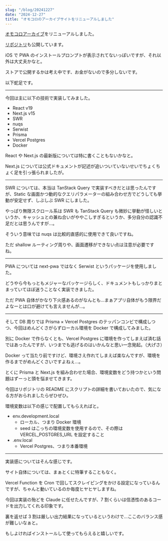 ```yaml
---
slug: "/blog/20241227"
date: "2024-12-27"
title: "オモコロのアーカイブサイトをリニューアルしました"
---
```


[オモコロアーカイブ](https://omocoro-archive.kk-web.link/)をリニューアルしました。

[リポジトリ](https://github.com/piro0919/omocoro-archive2)も公開しています。

iOS で PWA のインストールプロンプトが表示されてないっぽいですが、それ以外は大丈夫かなと。

ストアで公開するかは考え中です、お金がないので多分しないです。

以下蛇足です。

---

今回は主に以下の技術で実装してみました。

- React v19
- Next.js v15
- SWR
- nuqs
- Serwist
- Prisma
- Vercel Postgres
- Docker

React や Next.js の最新版については特に書くこともないかなと。

Next.js については公式ドキュメントが記述が追いついていないせいでちょくちょく足を引っ張られましたが。

---

SWR については、本当は TanStack Query で実装すべきだとは思ったんですが、Static な画面かつ動的なクエリパラメーターの組み合わせ方でどうしても挙動が安定せず、しぶしぶ SWR にしました。

やっぱり無限スクロール系は SWR も TanStack Query も微妙に挙動が怪しいというか、キャッシュとの兼ね合いがややこしすぎるというか、多分自分の認識不足だとは思うんですが…。

そういう意味では nuqs は比較的直感的に使用できて良いですね。

ただ shallow ルーティング周りや、画面遷移ができない点は注意が必要ですね。

---

PWA については next-pwa ではなく Serwist というパッケージを使用しました。

どうやら今もっともメジャーなパッケージらしく、ドキュメントもしっかりまとまっていてほぼ迷うことなく実装できました。

ただ PWA 自体がかなり下火感あるのがなんとも…まぁアプリ自体がもう限界だよなーとは口が避けても言えませんが…。

---

そして DB 周りでは Prisma × Vercel Postgres のテッパンコンビで構成しつつ、今回はめんどくさがらずローカル環境を Docker で構成してみました。

別に Docker で作らなくとも、Vercel Postgres に環境を作ってしまえば済む話ではあったんですが、いつまでも逃げるのはいかんなと思い一念発起。（大げさ）

Docker って当たり前ですけど、環境さえ作れてしまえば楽なんですが、環境を作るまでがめんどくさいですよねぇ…。

とくに Prisma と Next.js を組み合わせた場合、環境変数をどう持つかという問題はずーっと頭を悩ませてきます。

今回はリポジトリの README にスクリプトの詳細を書いておいたので、気になる方がおられましたらぜひぜひ。

環境変数は以下の感じで配置してもらえればと。

- env.development.local
  - ローカル、つまり Docker 環境
  - seed はこっちの環境変数を使用するので、その際は VERCEL_POSTGRES_URL を設定すること
- .env.local
  - Vercel Postgres、つまり本番環境

---

実装感についてはそんな感じです。

サイト自体については、まぁとくに特筆することもなく。

Vercel Function を Cron で回してスクレイピングをかける設定になっているんですが、ちゃんと動いているのか毎度ヒヤヒヤしますね。

今回は実装の殆どを Claude に任せたんですが、7 割くらいは信憑性のあるコードを出力してくれる印象です。

裏を返せば 3 割は厳しい出力結果になっているというわけで…ここのバランス感が難しいなぁと。

もしよければインストールして使ってもらえると嬉しいです。
